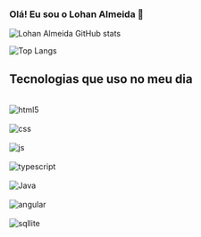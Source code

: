 ### Olá! Eu sou o Lohan Almeida 👋

![Lohan Almeida GitHub stats](https://github-readme-stats.vercel.app/api?username=lohanalmeida&show_icons=true&theme=dark)

![Top Langs](https://github-readme-stats.vercel.app/api/top-langs/?username=anuraghazra&hide_progress=true)

## Tecnologias que uso no meu dia

<div style="display: inline_block"><br/>
<img aling="center" alt="html5" src="https://img.shields.io/badge/HTML5-E34F26?style=for-the-badge&logo=html5&logoColor=white" />
<div style="display: inline_block"><br/>
<img aling="center" alt="css" src="https://img.shields.io/badge/CSS-239120?&style=for-the-badge&logo=css3&logoColor=white" />
<div style="display: inline_block"><br/>
<img aling="center" alt="js" src="https://img.shields.io/badge/JavaScript-F7DF1E?style=for-the-badge&logo=javascript&logoColor=black" />
<div style="display: inline_block"><br/>
<img aling="center" alt="typescript" src="https://img.shields.io/badge/TypeScript-007ACC?style=for-the-badge&logo=typescript&logoColor=white" />
<div style="display: inline_block"><br/>
<img aling="center" alt="Java" src="https://img.shields.io/badge/Java-ED8B00?style=for-the-badge&logo=openjdk&logoColor=white" />
<div style="display: inline_block"><br/>
<img aling="center" alt="angular" src="https://img.shields.io/badge/Angular-DD0031?style=for-the-badge&logo=angular&logoColor=white" />
<div style="display: inline_block"><br/>
<img aling="center" alt="sqllite" src="https://img.shields.io/badge/SQLite-07405E?style=for-the-badge&logo=sqlite&logoColor=white" />


